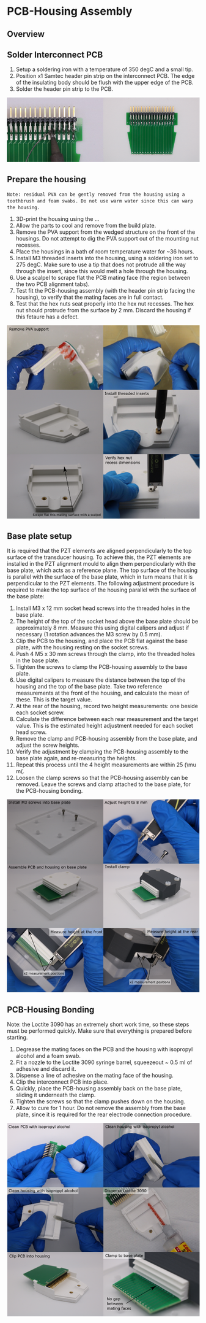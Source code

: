 # PCB-Housing Assembly

## Overview

## Solder Interconnect PCB

1. Setup a soldering iron with a temperature of 350 degC and a small tip.
1. Position x1 Samtec header pin strip on the interconnect PCB. The edge of the insulating body should be flush with the upper edge of the PCB.
1. Solder the header pin strip to the PCB.

![solder-interconnect-pcb](img/pcb-housing-assembly/solder-interconnect-pcb.png)

## Prepare the housing

`Note: residual PVA can be gently removed from the housing using a toothbrush and foam swabs. Do not use warm water since this can warp the housing.`

1. 3D-print the housing using the ...
1. Allow the parts to cool and remove from the build plate.
1. Remove the PVA support from the wedged structure on the front of the housings. Do not attempt to dig the PVA support out of the mounting nut recesses.
1. Place the housings in a bath of room temperature water for ~36 hours.
1. Install M3 threaded inserts into the housing, using a soldering iron set to 275 degC. Make sure to use a tip that does not protrude all the way through the insert, since this would melt a hole through the housing.
1. Use a scalpel to scrape flat the PCB mating face (the region between the two PCB alignment tabs).
1. Test fit the PCB-housing assembly (with the header pin strip facing the housing), to verify that the mating faces are in full contact.
1. Test that the hex nuts seat properly into the hex nut recesses. The hex nut should protrude from the surface by 2 mm. Discard the housing if this fetaure has a defect.

![housing-preparation](img/pcb-housing-assembly/housing-preparation.png)

## Base plate setup

It is required that the PZT elements are aligned perpendicularly to the top surface of the transducer housing. To achieve this, the PZT elements are installed in the PZT alignment mould to align them perpendicularly with the base plate, which acts as a reference plane. The top surface of the housing is parallel with the surface of the base plate, which in turn means that it is perpendicular to the PZT elements. The following adjustment procedure is required to make the top surface of the housing parallel with the surface of the base plate:

1. Install M3 x 12 mm socket head screws into the threaded holes in the base plate.
1. The height of the top of the socket head above the base plate should be approximately 8 mm. Measure this using digital calipers and adjust if necessary (1 rotation advances the M3 screw by 0.5 mm).
1. Clip the PCB to the housing, and place the PCB flat against the base plate, with the housing resting on the socket screws.
1. Push 4 M5 x 30 mm screws through the clamp, into the threaded holes in the base plate. 
1. Tighten the screws to clamp the PCB-housing assembly to the base plate.
1. Use digital calipers to measure the distance between the top of the housing and the top of the base plate. Take two reference measurements at the front of the housing, and calculate the mean of these. This is the target value.
1. At the rear of the housing, record two height measurements: one beside each socket screw.
1. Calculate the difference between each rear measurement and the target value. This is the estimated height adjustment needed for each socket head screw.
1. Remove the clamp and PCB-housing assembly from the base plate, and adjust the screw heights.
1. Verify the adjustment by clamping the PCB-housing assembly to the base plate again, and re-measuring the heights.
1. Repeat this process until the 4 height measurements are within 25 \(\mu m\(.
1. Loosen the clamp screws so that the PCB-housing assembly can be removed. Leave the screws and clamp attached to the base plate, for the PCB-housing bonding. 

![base-plate-setup](img/pcb-housing-assembly/base-plate-setup.png)

## PCB-Housing Bonding

Note: the Loctite 3090 has an extremely short work time, so these steps must be performed quickly. Make sure that everything is prepared before starting.

1. Degrease the mating faces on the PCB and the housing with isopropyl alcohol and a foam swab.
1. Fit a nozzle to the Loctite 3090 syringe barrel, squeezeout ~ 0.5 ml of adhesive and discard it.
1. Dispense a line of adhesive on the mating face of the housing.
1. Clip the interconnect PCB into place.
1. Quickly, place the PCB-housing assembly back on the base plate, sliding it underneath the clamp.
1. Tighten the screws so that the clamp pushes down on the housing.
1. Allow to cure for 1 hour. Do not remove the assembly from the base plate, since it is required for the rear electrode connection procedure.

![pcb-housing-bonding](img/pcb-housing-assembly/pcb-housing-bonding.png)
